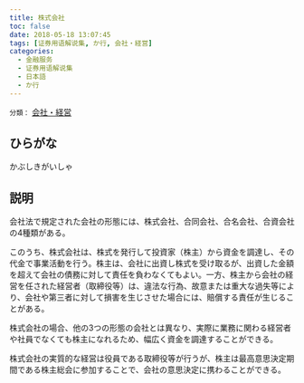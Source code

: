 ```yaml
---
title: 株式会社
toc: false
date: 2018-05-18 13:07:45
tags: [证券用语解说集, か行, 会社・経営]
categories:
  - 金融服务
  - 证券用语解说集
  - 日本語
  - か行
---
```


`分類：` [会社・経営](/tags/会社・経営/)

## ひらがな

かぶしきがいしゃ

## 説明

会社法で規定された会社の形態には、株式会社、合同会社、合名会社、合資会社の4種類がある。

このうち、株式会社は、株式を発行して投資家（株主）から資金を調達し、その代金で事業活動を行う。株主は、会社に出資し株式を受け取るが、出資した金額を超えて会社の債務に対して責任を負わなくてもよい。一方、株主から会社の経営を任された経営者（取締役等）は、違法な行為、故意または重大な過失等により、会社や第三者に対して損害を生じさせた場合には、賠償する責任が生じることがある。

株式会社の場合、他の3つの形態の会社とは異なり、実際に業務に関わる経営者や社員でなくても株主になれるため、幅広く資金を調達することができる。

株式会社の実質的な経営は役員である取締役等が行うが、株主は最高意思決定期間である株主総会に参加することで、会社の意思決定に携わることができる。
